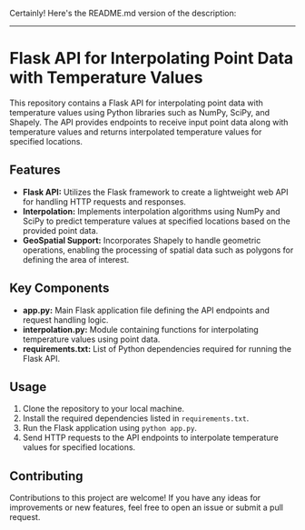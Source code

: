Certainly! Here's the README.md version of the description:

---

# Flask API for Interpolating Point Data with Temperature Values

This repository contains a Flask API for interpolating point data with temperature values using Python libraries such as NumPy, SciPy, and Shapely. The API provides endpoints to receive input point data along with temperature values and returns interpolated temperature values for specified locations.

## Features

- **Flask API:** Utilizes the Flask framework to create a lightweight web API for handling HTTP requests and responses.
- **Interpolation:** Implements interpolation algorithms using NumPy and SciPy to predict temperature values at specified locations based on the provided point data.
- **GeoSpatial Support:** Incorporates Shapely to handle geometric operations, enabling the processing of spatial data such as polygons for defining the area of interest.

## Key Components

- **app.py:** Main Flask application file defining the API endpoints and request handling logic.
- **interpolation.py:** Module containing functions for interpolating temperature values using point data.
- **requirements.txt:** List of Python dependencies required for running the Flask API.

## Usage

1. Clone the repository to your local machine.
2. Install the required dependencies listed in `requirements.txt`.
3. Run the Flask application using `python app.py`.
4. Send HTTP requests to the API endpoints to interpolate temperature values for specified locations.

## Contributing

Contributions to this project are welcome! If you have any ideas for improvements or new features, feel free to open an issue or submit a pull request.

